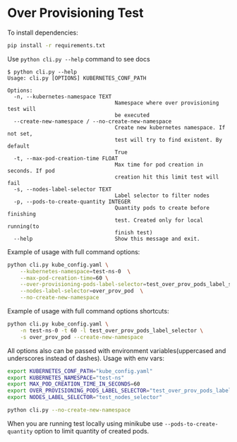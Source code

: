 # Over Provisioning Test

To install dependencies:
```bash
pip install -r requirements.txt
```

Use `python cli.py --help` command to see docs
```
$ python cli.py --help
Usage: cli.py [OPTIONS] KUBERNETES_CONF_PATH

Options:
  -n, --kubernetes-namespace TEXT
                                  Namespace where over provisioning test will
                                  be executed
  --create-new-namespace / --no-create-new-namespace
                                  Create new kubernetes namespace. If not set,
                                  test will try to find existent. By default
                                  True
  -t, --max-pod-creation-time FLOAT
                                  Max time for pod creation in seconds. If pod
                                  creation hit this limit test will fail
  -s, --nodes-label-selector TEXT
                                  Label selector to filter nodes
  -p, --pods-to-create-quantity INTEGER
                                  Quantity pods to create before finishing
                                  test. Created only for local running(to
                                  finish test)
  --help                          Show this message and exit.

```

Example of usage with full command options:
```bash
python cli.py kube_config.yaml \
    --kubernetes-namespace=test-ns-0  \
    --max-pod-creation-time=60 \
    --over-provisioning-pods-label-selector=test_over_prov_pods_label_selector \
    --nodes-label-selector=over_prov_pod  \
    --no-create-new-namespace
```
Example of usage with full command options shortcuts:
```bash
python cli.py kube_config.yaml \
    -n test-ns-0 -t 60 -l test_over_prov_pods_label_selector \
    -s over_prov_pod --create-new-namespace
```

All options also can be passed with environment variables(uppercased and underscores instead of dashes).
Usage with env vars:
```bash
export KUBERNETES_CONF_PATH="kube_config.yaml"
export KUBERNETES_NAMESPACE="test-ns"
export MAX_POD_CREATION_TIME_IN_SECONDS=60
export OVER_PROVISIONING_PODS_LABEL_SELECTOR="test_over_prov_pods_label_selector"
export NODES_LABEL_SELECTOR="test_nodes_selector"

python cli.py --no-create-new-namespace
```

When you are running test locally using minikube use `--pods-to-create-quantity`
 option to limit quantity of created pods.
 

